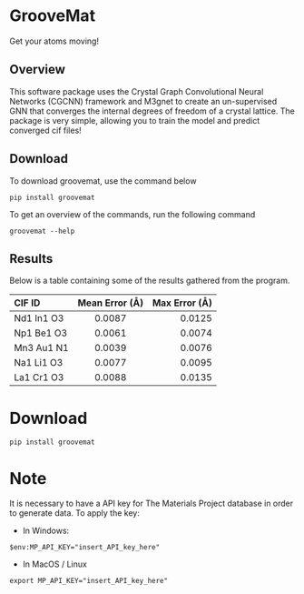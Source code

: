 # GrooveMat

Get your atoms moving!

## Overview

This software package uses the Crystal Graph Convolutional Neural Networks (CGCNN) framework and M3gnet to create an un-supervised GNN that converges the internal degrees of freedom of a crystal lattice. The package is very simple, allowing you to train the model and predict converged cif files! 

## Download

To download groovemat, use the command below

```
pip install groovemat
```

To get an overview of the commands, run the following command

```
groovemat --help
```

## Results

Below is a table containing some of the results gathered from the program.

| CIF ID     | Mean Error (Å) | Max Error (Å) |
| :---------- | :--------------: | -------------: |
| Nd1 In1 O3 | 0.0087         | 0.0125        |
| Np1 Be1 O3 | 0.0061         | 0.0074        |
| Mn3 Au1 N1 | 0.0039         | 0.0076        |
| Na1 Li1 O3 | 0.0077         | 0.0095        |
| La1 Cr1 O3 | 0.0088         | 0.0135        |



# Download

```
pip install groovemat
```

# Note

It is necessary to have a API key for The Materials Project database in order to generate data. To apply the key:
 - In Windows:
```
$env:MP_API_KEY="insert_API_key_here"
```

 - In MacOS / Linux
 ```
 export MP_API_KEY="insert_API_key_here"
 ```